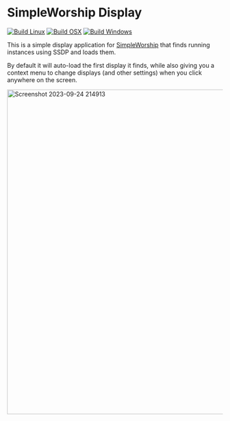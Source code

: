 # SimpleWorship Display

[![Build Linux](https://github.com/simpleworship/simpleworship-display/actions/workflows/build-linux.yml/badge.svg?event=release)](https://github.com/simpleworship/simpleworship-display/actions/workflows/build-linux.yml) [![Build OSX](https://github.com/simpleworship/simpleworship-display/actions/workflows/build-darwin.yml/badge.svg?event=release)](https://github.com/simpleworship/simpleworship-display/actions/workflows/build-darwin.yml) [![Build Windows](https://github.com/simpleworship/simpleworship-display/actions/workflows/build-windows.yml/badge.svg?event=release)](https://github.com/simpleworship/simpleworship-display/actions/workflows/build-windows.yml)

This is a simple display application for [SimpleWorship](https://github.com/simpleworship/simpleworship) that finds running instances using SSDP and loads them.

By default it will auto-load the first display it finds, while also giving you a context menu to change displays (and other settings) when you click anywhere on the screen.

<img width="759" alt="Screenshot 2023-09-24 214913" src="https://github.com/simpleworship/simpleworship-display/assets/262524/89d8b4a4-a582-4989-bd21-94c03b5a8587">
